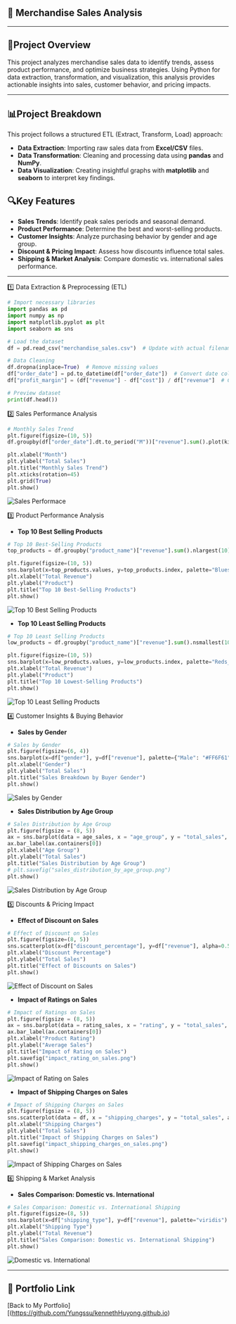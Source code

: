 ## 🛒 Merchandise Sales Analysis 
---
## 🧠Project Overview
This project analyzes merchandise sales data to identify trends, assess product performance, and optimize business strategies. Using Python for data extraction, transformation, and visualization, this analysis provides actionable insights into sales, customer behavior, and pricing impacts.

---
## 📊Project Breakdown
This project follows a structured ETL (Extract, Transform, Load) approach:

- **Data Extraction**: Importing raw sales data from **Excel/CSV** files.
- **Data Transformation**: Cleaning and processing data using **pandas** and **NumPy**.
- **Data Visualization**: Creating insightful graphs with **matplotlib** and **seaborn** to interpret key findings.

## 🔍Key Features
- **Sales Trends**: Identify peak sales periods and seasonal demand.
- **Product Performance**: Determine the best and worst-selling products.
- **Customer Insights**: Analyze purchasing behavior by gender and age group.
- **Discount & Pricing Impact**: Assess how discounts influence total sales.
- **Shipping & Market Analysis**: Compare domestic vs. international sales performance.
---
1️⃣ Data Extraction & Preprocessing (ETL)
``` python
# Import necessary libraries
import pandas as pd
import numpy as np
import matplotlib.pyplot as plt
import seaborn as sns

# Load the dataset
df = pd.read_csv("merchandise_sales.csv")  # Update with actual filename

# Data Cleaning
df.dropna(inplace=True)  # Remove missing values
df["order_date"] = pd.to_datetime(df["order_date"])  # Convert date column
df["profit_margin"] = (df["revenue"] - df["cost"]) / df["revenue"]  # Calculate profit margin

# Preview dataset
print(df.head())
```

2️⃣ Sales Performance Analysis
``` python
# Monthly Sales Trend
plt.figure(figsize=(10, 5))
df.groupby(df["order_date"].dt.to_period("M"))["revenue"].sum().plot(kind="line", marker="o", color="#4C72B0")

plt.xlabel("Month")
plt.ylabel("Total Sales")
plt.title("Monthly Sales Trend")
plt.xticks(rotation=45)
plt.grid(True)
plt.show()
```
![Sales Performace](https://github.com/Yungssu/PythonAnalysis/blob/main/Python_Analysis/monthly_sales_trend.png)

3️⃣ Product Performance Analysis
- **Top 10 Best Selling Products**
``` python
# Top 10 Best-Selling Products
top_products = df.groupby("product_name")["revenue"].sum().nlargest(10)

plt.figure(figsize=(10, 5))
sns.barplot(x=top_products.values, y=top_products.index, palette="Blues_r")
plt.xlabel("Total Revenue")
plt.ylabel("Product")
plt.title("Top 10 Best-Selling Products")
plt.show()

```
![Top 10 Best Selling Products](https://github.com/Yungssu/PythonAnalysis/blob/main/Python_Analysis/top10_best_selling_products.png)
- **Top 10 Least Selling Products**
``` python
# Top 10 Least Selling Products
low_products = df.groupby("product_name")["revenue"].sum().nsmallest(10)

plt.figure(figsize=(10, 5))
sns.barplot(x=low_products.values, y=low_products.index, palette="Reds_r")
plt.xlabel("Total Revenue")
plt.ylabel("Product")
plt.title("Top 10 Lowest-Selling Products")
plt.show()
```
![Top 10 Least Selling Products](https://github.com/Yungssu/PythonAnalysis/blob/main/Python_Analysis/top10_least_selling_products.png)

4️⃣ Customer Insights & Buying Behavior
- **Sales by Gender**
``` python
# Sales by Gender
plt.figure(figsize=(6, 4))
sns.barplot(x=df["gender"], y=df["revenue"], palette={"Male": "#FF6F61", "Female": "#6B5B95"})
plt.xlabel("Gender")
plt.ylabel("Total Sales")
plt.title("Sales Breakdown by Buyer Gender")
plt.show()
```
![Sales by Gender](https://github.com/Yungssu/PythonAnalysis/blob/main/Python_Analysis/sales_by_buyer_gender.png)

- **Sales Distribution by Age Group**
``` python
# Sales Distribution by Age Group
plt.figure(figsize = (8, 5))
ax = sns.barplot(data = age_sales, x = "age_group", y = "total_sales", palette = "cool")
ax.bar_label(ax.containers[0])
plt.xlabel("Age Group")
plt.ylabel("Total Sales")
plt.title("Sales Distribution by Age Group")
# plt.savefig("sales_distribution_by_age_group.png")
plt.show()
```
![Sales Distribution by Age Group](https://github.com/Yungssu/PythonAnalysis/blob/main/Python_Analysis/sales_distribution_by_age_group.png)

5️⃣ Discounts & Pricing Impact
- **Effect of Discount on Sales**
``` python
# Effect of Discount on Sales
plt.figure(figsize=(8, 5))
sns.scatterplot(x=df["discount_percentage"], y=df["revenue"], alpha=0.5, color="#FFA07A")
plt.xlabel("Discount Percentage")
plt.ylabel("Total Sales")
plt.title("Effect of Discounts on Sales")
plt.show()
```
![Effect of Discount on Sales](https://github.com/Yungssu/PythonAnalysis/blob/main/Python_Analysis/effect_discount_on_sales.png)

- **Impact of Ratings on Sales**
``` python
# Impact of Ratings on Sales
plt.figure(figsize = (8, 5))
ax = sns.barplot(data = rating_sales, x = "rating", y = "total_sales", palette = "viridis")
ax.bar_label(ax.containers[0])
plt.xlabel("Product Rating")
plt.ylabel("Average Sales")
plt.title("Impact of Rating on Sales")
plt.savefig("impact_rating_on_sales.png")
plt.show()
```
![Impact of Rating on Sales](https://github.com/Yungssu/PythonAnalysis/blob/main/Python_Analysis/impact_rating_on_sales.png)


- **Impact of Shipping Charges on Sales**
``` python
# Impact of Shipping Charges on Sales
plt.figure(figsize = (8, 5))
sns.scatterplot(data = df, x = "shipping_charges", y = "total_sales", alpha = 0.6, color = "#ff4c4c")
plt.xlabel("Shipping Charges")
plt.ylabel("Total Sales")
plt.title("Impact of Shipping Charges on Sales")
plt.savefig("impact_shipping_charges_on_sales.png")
plt.show()
```
![Impact of Shipping Charges on Sales](https://github.com/Yungssu/PythonAnalysis/blob/main/Python_Analysis/impact_shipping_charges_on_sales.png)

6️⃣ Shipping & Market Analysis
- **Sales Comparison: Domestic vs. International**
``` python
# Sales Comparison: Domestic vs. International Shipping
plt.figure(figsize=(8, 5))
sns.barplot(x=df["shipping_type"], y=df["revenue"], palette="viridis")
plt.xlabel("Shipping Type")
plt.ylabel("Total Revenue")
plt.title("Sales Comparison: Domestic vs. International Shipping")
plt.show()
```
![Domestic vs. International](https://github.com/Yungssu/PythonAnalysis/blob/main/Python_Analysis/domestic_vs_internationalshipping.png)

---
## 🔗 Portfolio Link  
[Back to My Portfolio][(https://github.com/Yungssu/kennethHuyong.github.io)
